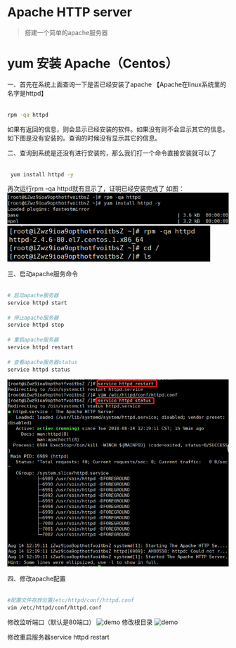 # Apache HTTP server
> 搭建一个简单的apache服务器

# yum 安装 Apache（Centos）
一、首先在系统上面查询一下是否已经安装了apache 【Apache在linux系统里的名字是httpd】

``` bash

rpm -qa httpd
```

如果有返回的信息，则会显示已经安装的软件。如果没有则不会显示其它的信息。如下图是没有安装的。查询的时候没有显示其它的信息。

二、查询到系统是还没有进行安装的，那么我们打一个命令直接安装就可以了
``` bash

 yum install httpd -y
```

再次运行rpm -qa httpd就有显示了，证明已经安装完成了
如图：
![demo](https://github.com/flyweiing/flyweiing/blob/master/notes/images/apache1.jpg)
![demo](https://github.com/flyweiing/flyweiing/blob/master/notes/images/apache2.jpg)

三、启动apache服务命令

``` bash

# 启动apache服务器
service httpd start

# 停止apache服务器
service httpd stop

# 重启apache服务器
service httpd restart

# 查看apache服务器status
service httpd status

```
![demo](https://github.com/flyweiing/flyweiing/blob/master/notes/images/apache4.png)

四、修改apache配置

``` bash

#配置文件存放位置/etc/httpd/conf/httpd.conf
vim /etc/httpd/conf/httpd.conf
```

修改监听端口（默认是80端口）
![demo](https://github.com/flyweiing/flyweiing/blob/master/notes/images/apache5.png)
修改根目录
![demo](https://github.com/flyweiing/flyweiing/blob/master/notes/images/apache3.png)

修改重启服务器service httpd restart